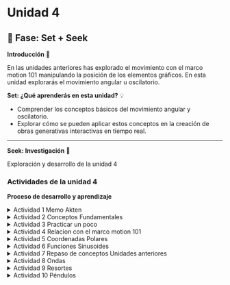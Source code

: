# Unidad 4

## 🔎 Fase: Set + Seek

**Introducción** 📜

En las unidades anteriores has explorado el movimiento con el marco motion 101 manipulando la posición de los elementos gráficos. En esta unidad explorarás el movimiento angular u oscilatorio.

**Set: ¿Qué aprenderás en esta unidad?** 💡

- Comprender los conceptos básicos del movimiento angular y oscilatorio.
- Explorar cómo se pueden aplicar estos conceptos en la creación de obras generativas interactivas en tiempo real.

---

**Seek: Investigación** 🔎

Exploración y desarrollo de la unidad 4

### Actividades de la unidad 4

**Proceso de desarrollo y aprendizaje**

<details>
  <summary>Actividad 1 Memo Akten</summary><br>
  
**Te presente a Memo Akten**
  
En esta actividad te presentaré a [Memo Akten](https://www.memo.tv/), un artista y programador que ha explorado las posibilidades de la inteligencia artificial en la creación de arte. Te voy a presentar una obra de Memo bajo el título sombrilla de [Simple Harmonic Motion](https://www.memo.tv/works/simple-harmonic-motion/).

Solo para los curiosos: dale una mirada a la obra [Superradiance](https://superradiance.net/). Te dejo por aquí un video reciente: SUPERRADIANCE. Chapters 1-2. Short (Performance) version. By Memo Akten & Katie Peyton Hofstadter. [Youtube](https://youtu.be/TkZnkyvGIGY?si=Vb4Jg3BcIWG_Clqa).

</details>

<details>
  <summary>Actividad 2 Conceptos Fundamentales </summary><br>

Analiza las siguientes simulaciones y responde las preguntas.

Te voy a proponer un par de simulaciones para que analices.

Primero mira esta simulación para el [manejo de ángulos](https://editor.p5js.org/juanferfranco/sketches/R1iTVQjzm).

- ¿Qué está pasando en esta simulación? ¿Cuál es la interacción?

  - La interacción consiste en que al presionar cualquier tecla se va a aumentar en 0.1 el angulo de rotacion de las figuras dibujadas desde el centro:
 
    <img src="https://github.com/user-attachments/assets/2ddb8f67-da32-42de-a3b6-baaee69484a6" width="200">

- Nota que en cada frame se está trasladando el origen del sistema de coordenadas al centro de la pantalla. ¿Por qué crees que se hace esto?

  - Esto es porque se esta usando `translate(width/2, height/2)`. Normalmente el origen `(0,0)` está en la esquina superior izquierda del lienzo.
   
    Si no moviéramos el origen, la rotación ocurriría alrededor de esa esquina, lo cual daría un efecto raro (como que los objetos dieran vueltas en la esquina superior izquierda del canvas).

    Con `translate(width/2, height/2)`, el origen del sistema de coordenadas se coloca en el centro del canvas establecido(640x240). Así, la rotación ocurre alrededor del centro, lo que visualmente se siente como un péndulo o un objeto que gira desde el medio.
  
- Cuál es la relación entre el sistema de coordenadas y la función `rotate()`.

  - Ese `angle` se pasa a la función `rotate(angle)`, la cual rota todo el sistema de coordenadas actual, no los objetos por separado.
    
    <img src="https://github.com/user-attachments/assets/e976268b-d65f-4c9f-8611-8952033dde5f" width="300">

    Entonces todo los objetos que se dibujen despues de `rotate(angle)` van a rotar, como el cuadrado se dibuja antes de la funcion no rota.

- Nota esta parte del código:

```js
  line(-50, 0, 50, 0);
  stroke(0);
  strokeWeight(2);
  fill(127);
  circle(50, 0, 16);
  circle(-50, 0, 16);
```

Observa que al dibujar los elementos gráficos parece que se está dibujando en la posición `(0, 0)` del sistema de coordenadas. 

- ¿Por qué crees que se hace esto?

  - Si no existiera la transformación (`translate` y `rotate`), se estarían dibujando a lo largo del eje X con respecto al origen `(0,0)` en la esquina superior izquierda.
 
    Pero en realidad, antes de dibujarlos, se movio el origen con

    ```js
    translate(width/2, height/2);
    ```
    el cual lo posiciona en la mitad del ancho y alto del canvas. Por eso los objetos parecen estar anclados al centro: porque efectivamente sus coordenadas están medidas desde ese nuevo sistema.

- ¿Por qué aunque en cada frame se hace lo mismo, los elementos gráficos rotan?

  - En cada `draw()` se hace exactamente el mismo código de dibujo (línea y círculos).

    Lo que cambia es la transformación aplicada antes de dibujar:

    ```js
    rotate(angle);
    ```
    Como `angle` va aumentando cada vez que se presiona una tecla, el sistema de coordenadas está rotado un poco más en cada frame.
    
    Eso hace que aunque “dibujes lo mismo en (50,0) y (-50,0)”, esas posiciones ya no apuntan en la misma dirección que antes, porque los ejes X-Y están girados.

Ahora analiza una simulación que muestra cómo puedes hacer para que los elementos gráficos de la simulación [apunten en la dirección del movimiento](https://editor.p5js.org/natureofcode/sketches/bZqHGYbRQ).

- Identifica el marco motion 101. ¿Qué es lo que se está haciendo en este marco?

  - El marco Motion 101 en este ejemplo consiste en actualizar la posición con la velocidad y la velocidad con la aceleración.

    La aceleración apunta hacia el mouse, de modo que el objeto se ve atraído hacia él, y el ángulo de la velocidad se usa para orientar el objeto en la dirección en la que realmente se mueve

Observa detenidamente este fragmento de código de la simulación:

```js
  display() {
    let angle = this.velocity.heading();

    stroke(0);
    strokeWeight(2);
    fill(127);
    push();
    rectMode(CENTER);
    translate(this.position.x, this.position.y);
    rotate(angle);
    rect(0, 0, 30, 10);

    pop();
  }
```

- ¿Qué hace la función heading()?

  - La función `heading()` es un método que se aplica a los vectores (en este caso, al vector `this.velocity`). Su propósito es calcular y devolver el ángulo de rotación de ese vector en 2D. Este ángulo se mide en relación con el eje X positivo.
    
    En el contexto de la simulación, `this.velocity.heading()` da la dirección en la que el objeto se está moviendo

- ¿Qué hace la función push() y pop()? Realiza algunos experimentos para entender su funcionamiento.

  - Las funciones `push()` y `pop()` trabajan en pareja para guardar y restaurar el "estado" del lienzo. 
    
    Piensa en `push()` como "guardar una copia de la configuración actual de dibujo" (colores, grosores de línea, transformaciones como translate y rotate). Después de llamar a `push()`, puedes hacer todos los cambios que quieras.

    Cuando llamas a `pop()`, el lienzo "recuerda" y vuelve a la configuración que guardaste con `push()`, descartando todos los cambios que hiciste en medio.

    ```js
      rect(-70, 50, 40, 40); // Cuadrado normal

      push(); // Guardamos el estado actual
      fill(255, 0, 0); // Cambiamos el color a rojo
      translate(10, 50); // Nos movemos a una nueva posición
      rotate(PI / 4); // Rotamos 45 grados
      rect(0, 0, 40, 40); // Dibujamos el cuadrado del centro (en el nuevo origen)
      pop(); // Restauramos el estado original
    
      rect(90, 50, 40, 40); // Este cuadrado no está rotado ni es rojo
    ```

    <img width="300" src="https://github.com/user-attachments/assets/c262a4fd-9701-48c1-8fb0-bbf0755b5848" />

- ¿Qué hace `rectMode(CENTER)`? Realiza algunos experimentos para entender su funcionamiento.

  - `rectMode(CENTER)` cambia la forma en que p5.js interpreta las coordenadas que se le da a la función `rect()`.

    Por defecto, los dos primeros parámetros de `rect(x, y, ancho, alto)` son la esquina superior izquierda del rectángulo.

    Cuando usamos `rectMode(CENTER)`, los dos primeros parámetros (`x` e `y`) se convierten en el centro del rectángulo. Y la razon es porque por defecto el rect se dibuja desde la esquina hacia abajo y la derecha
    
    [Experimento en p5js sketch:](https://editor.p5js.org/DanielZafiro/sketches/TVJoJag0h) y [Video de referencia](https://youtu.be/F7iRdN50jf8)

    <img width="500" src="https://github.com/user-attachments/assets/993af037-252f-4506-9c29-e99809a9ed48" />



- ¿Cuál es la relación entre el ángulo de rotación y el vector de velocidad? Trata de dibujar en un papel el vector de velocidad y cómo se relaciona con el ángulo de rotación y la operación de traslación y rotación.

  - La relación es directa y muy importante para lograr que un objeto "mire" hacia donde se mueve.

    El **vector de velocidad** tiene dos componentes: una magnitud (qué tan rápido se mueve) y una dirección (hacia dónde se mueve). La función `this.velocity.heading()` extrae esa **dirección** y la convierte en un **ángulo de rotación**.

</details>

<details>
  <summary>Actividad 3 Practicar un poco</summary><br>

Ahora es momento de practicar los conceptos anterior. Crea una simulación de un vehículo que puedas conducir por la pantalla utilizando las teclas de flecha: la flecha izquierda acelera el vehículo hacia la izquierda, y la flecha derecha acelera hacia la derecha. El vehículo tendrá forma triangular y debe apuntar en la dirección en la que se está moviendo actualmente.

---

<img width="700" src="https://github.com/user-attachments/assets/41ffa3a3-be8a-4230-ad5a-1a7df99303be">

Esta simulación es una aplicación directa de los conceptos de la unidad

<details>
  <summary>Experimento Sketch.js Simulacion de Vehiculo</summary><br>

1. **Marco Motion 101**: La clase `Vehicle` contiene los tres vectores clave: `position`, `velocity` y `acceleration`.

2. **Fuerzas**: Las teclas de flecha no modifican directamente la posición ni la velocidad. En su lugar, `applyForce()` añade un vector a la `acceleration`. Este es un concepto más realista de la física: las fuerzas causan aceleración. Al reiniciar la aceleración (`this.acceleration.mult(0)`) en cada fotograma, el vehículo solo acelera si se mantienes una tecla presionada.

3. **Orientación y Rotación**: En el método `display()`.

- `let angle = this.velocity.heading() + PI / 2;` es la línea más importante. Extraemos la dirección del movimiento (`this.velocity.heading()`) para saber hacia dónde rotar.

- Usamos `translate(this.position.x, this.position.y)` para mover el origen del sistema de coordenadas a la ubicación del vehículo.

- `rotate(angle)` alinea el lienzo con la dirección del movimiento.

- Finalmente, dibujamos un `triangle()` simple en `(0,0)`. Como todo el sistema de coordenadas ya está movido y rotado, el triángulo aparece en el lugar correcto y apuntando en la dirección correcta. El uso de `push()` y `pop()` asegura que estas transformaciones solo afecten al dibujo de nuestro vehículo.

```js
let vehicle;

function setup() {
  createCanvas(640, 360);
  // Creamos una nueva instancia de la clase Vehicle y la guardamos en la variable
  vehicle = new Vehicle(width / 2, height / 2);
}

function draw() {
  background(220,50);

  // Verificamos si las teclas de flecha están siendo presionadas
  if (keyIsDown(LEFT_ARROW)) {
    let force = createVector(-0.1, 0); // vector de fuerza que apunta a la izquierda
    vehicle.applyForce(force);
  }

  if (keyIsDown(RIGHT_ARROW)) {
    let force = createVector(0.1, 0); // vector de fuerza que apunta a la derecha
    vehicle.applyForce(force);
  }

  vehicle.update(); // lógica del vehículo (movimiento)
  vehicle.checkEdges(); // aparezca por el otro lado si se sale de la pantalla
  vehicle.display(); // Dibujamos el vehículo en su nueva posición y con la rotación correcta

  // Para mostrar la velocidad actual
  // 1. Calculamos la magnitud del vector de velocidad.
  let speedMeter = vehicle.velocity.mag();
  
  // 2. Preparamos el estilo del texto
  fill(0);           // Color negro para el texto
  textSize(16);      // Un tamaño de letra legible
  noStroke();        // El texto se ve mejor sin borde
  
  // 3. Dibujamos el texto y toFixed(2) para redondear el valor a 2 decimales y que no ocupe toda la pantalla.
  text("Velocidad: " + speedMeter.toFixed(2), 260, 150);
}

// --- Clase Vehicle ---
class Vehicle {
  constructor(x, y) {
    // El marco Motion 101: Posición, Velocidad y Aceleración
    this.position = createVector(x, y);
    this.velocity = createVector(0, 0);
    this.acceleration = createVector(0, 0);
    
    // Propiedades adicionales para controlar el comportamiento
    this.r = 6; // Tamaño del vehículo para el triángulo
    this.topspeed = 4; // Límite de velocidad
  }

  // Método para aplicar una fuerza (como la de las teclas)
  applyForce(force) {
    // La fuerza se suma a la aceleración (F=ma, si m=1, F=a)
    this.acceleration.add(force);
  }

  // Método principal que actualiza el estado del vehículo en cada fotograma
  update() {
    // La velocidad cambia por la aceleración
    this.velocity.add(this.acceleration);
    // Limitamos la velocidad para que no vaya infinitamente rápido
    this.velocity.limit(this.topspeed);
    // La posición cambia por la velocidad
    this.position.add(this.velocity);
    // Reiniciamos la aceleración a 0 en cada ciclo para que la fuerza no se acumule
    this.acceleration.mult(0);
  }

  // Método para dibujar el vehículo en el lienzo
  display() {
    // Aquí está la magia que conecta el movimiento con la rotación:
    // 1. Obtenemos el ángulo de la dirección del vector de velocidad.
    // 2. Sumamos PI/2 (90 grados) porque nuestro triángulo lo dibujaremos
    //    apuntando hacia arriba, y queremos que esa sea la dirección "cero".
    let angle = this.velocity.heading() + PI / 2;

    push(); // Guardamos el estado del lienzo
    translate(this.position.x, this.position.y); // 1. Nos movemos al centro del vehículo
    rotate(angle); // 2. Rotamos el lienzo entero a la dirección del movimiento

    // 3. Dibujamos el triángulo en el origen (0,0) del nuevo sistema de coordenadas
    fill(127);
    stroke(0);
    strokeWeight(1);
    // Los puntos del triángulo están definidos relativos a su centro (0,0)
    // - (0, -r*2) es la punta superior
    // - (-r, r) es la esquina inferior izquierda
    // - (r, r) es la esquina inferior derecha
    triangle(0, -this.r * 2, -this.r, this.r, this.r, this.r);

    pop(); // Restauramos el estado del lienzo para no afectar a otros dibujos
  }

  // Método para que el vehículo "envuelva" la pantalla
  checkEdges() {
    if (this.position.x > width + this.r) {
      this.position.x = -this.r;
    } else if (this.position.x < -this.r) {
      this.position.x = width + this.r;
    }

    if (this.position.y > height + this.r) {
      this.position.y = -this.r;
    } else if (this.position.y < -this.r) {
      this.position.y = height + this.r;
    }
  }
}
```
</details>

---

<img width="500" src="https://github.com/user-attachments/assets/4566ae4d-ba36-4fe5-9fef-c8247260d90c">

La diferencia fundamental es que ahora la orientación del vehículo y su dirección de movimiento no son necesariamente la misma cosa.

En el modelo anterior, el vehículo siempre apuntaba en la dirección en que se movía. Ahora, se puede girar el vehículo y luego decidir si se quiere acelerar en esa nueva dirección.

<details>
  <summary>Experimento apartir del ejercicio 3.6 del libro guia</summary><br>

1.  **Separación de Ángulo y Velocidad**: El cambio más importante es la adición de la propiedad `this.angle` en la clase `Vehicle`. Ahora, el vehículo tiene una orientación propia que no depende de hacia dónde se está moviendo.

      * En el método `display()`, la línea `rotate()` ahora usa `this.angle` en lugar de `this.velocity.heading()`. Esto significa que el triángulo apunta hacia donde tú le dices con las flechas.

2.  **Nuevos Controles**:

      * **Giro (`turn`)**: Las flechas izquierda y derecha ya no aplican una fuerza lateral. En su lugar, llaman al nuevo método `vehicle.turn()`, que simplemente suma o resta un pequeño valor al `this.angle`, haciendo que el vehículo gire sobre su propio eje.
      * **Empuje (`thrust`)**: La barra espaciadora llama al método `vehicle.thrust()`. Este método es clave:
          * `p5.Vector.fromAngle(this.angle)` crea un vector que apunta en la misma dirección que el vehículo.
          * Luego, este vector se aplica como una fuerza. El resultado es que el vehículo acelera en la dirección a la que está apuntando su "nariz".

3.  **Fricción/Arrastre**: Añadí `this.velocity.mult(0.99)` en el método `update()`. Esto frena muy ligeramente el vehículo en cada fotograma. Sin esto, una vez que aceleras, el vehículo nunca se detendría (como en el espacio profundo). Esta pequeña fricción hace que el control se sienta más "jugable" y menos rígido.

```js
let vehicle;

function setup() {
  createCanvas(640, 360);
  vehicle = new Vehicle(width / 2, height / 2);
}

function draw() {
  background(220);

  // --- NUEVA LÓGICA DE CONTROLES ---

  // 1. Girar el vehículo
  if (keyIsDown(LEFT_ARROW)) {
    vehicle.turn(-0.05); // Pasamos un valor negativo para girar a la izquierda
  }
  if (keyIsDown(RIGHT_ARROW)) {
    vehicle.turn(0.05);  // Pasamos un valor positivo para girar a la derecha
  }

  // 2. Aplicar empuje (aceleración)
  // El código de la barra espaciadora es 32
  if (keyIsDown(32)) {
    vehicle.thrust();
  }

  // Actualizamos y dibujamos el vehículo
  vehicle.update();
  vehicle.checkEdges();
  vehicle.display();

  // Mantenemos el medidor de velocidad
  let speedMeter = vehicle.velocity.mag();
  fill(0);
  textSize(16);
  noStroke();
  text("Velocidad: " + speedMeter.toFixed(2), 10, 20);
}


// --- Clase Vehicle (con cambios importantes) ---

class Vehicle {
  constructor(x, y) {
    this.position = createVector(x, y);
    this.velocity = createVector(0, 0);
    this.acceleration = createVector(0, 0);
    
    // ¡NUEVO! Añadimos una propiedad para el ángulo y la velocidad de giro
    this.angle = 0; // El ángulo de orientación, independiente de la velocidad
    
    this.r = 6;
    this.topspeed = 6;
  }

  applyForce(force) {
    this.acceleration.add(force);
  }

  // ¡NUEVO! Un método para aplicar empuje (thrust)
  thrust() {
    // Creamos un vector de fuerza a partir del ángulo actual del vehículo
    // p5.Vector.fromAngle() crea un vector unitario (longitud 1) a partir de un ángulo.
    let force = p5.Vector.fromAngle(this.angle);
    // Podemos multiplicar para darle más o menos potencia al empuje
    force.mult(0.1);
    this.applyForce(force);
  }
  
  // ¡NUEVO! Un método para girar
  turn(angle) {
    this.angle += angle;
  }

  update() {
    this.velocity.add(this.acceleration);
    // ¡NUEVO! Añadimos un poco de "fricción" o "arrastre" (damping)
    // para que el vehículo no acelere infinitamente y se sienta más controlable.
    // Multiplicar por un número < 1 en cada frame lo frena lentamente.
    this.velocity.mult(0.99); 
    this.velocity.limit(this.topspeed);
    this.position.add(this.velocity);
    this.acceleration.mult(0);
  }

  display() {
    // ¡CAMBIO CLAVE! La rotación ahora depende de `this.angle`,
    // no de la dirección de la velocidad (this.velocity.heading()).
    
    push();
    translate(this.position.x, this.position.y);
    // Sumamos PI/2 porque nuestro triángulo lo dibujamos "apuntando hacia arriba"
    rotate(this.angle + PI / 2);

    fill(127);
    stroke(0);
    strokeWeight(1);
    triangle(0, -this.r * 2, -this.r, this.r, this.r, this.r);

    pop();
  }

  checkEdges() {
    if (this.position.x > width + this.r) {
      this.position.x = -this.r;
    } else if (this.position.x < -this.r) {
      this.position.x = width + this.r;
    }
    if (this.position.y > height + this.r) {
      this.position.y = -this.r;
    } else if (this.position.y < -this.r) {
      this.position.y = height + this.r;
    }
  }
}
```

</details>

---

<img width="500" src="https://github.com/user-attachments/assets/3ba14821-5ea6-4c00-93e2-cab2f3a732ff">

Este modelo es fundamentalmente diferente a los anteriores. Pasamos de simular un solo punto a simular un **cuerpo rígido con partes móviles**.

<details>
  <summary>Experimento 3 vehiculo motocicleta</summary><br>

1.  **Un Sistema de Dos Puntos**: La motocicleta no tiene una única `position`. En su lugar, se define por las posiciones de `this.rearWheel` y `this.frontWheel`. Todos los demás atributos (como la dirección `heading` y la velocidad `speed`) actúan sobre estos dos puntos.

2.  **La Magia del Giro**: La parte más importante está en la función `update()`:

      * Primero, movemos la rueda delantera. Su dirección de movimiento no es la del chasis, sino la del chasis **más** el ángulo del manubrio (`this.heading + this.steerAngle`). Aquí es donde ocurre el "giro".
      * Luego, la rueda trasera tiene que seguirla. Lo hacemos calculando dónde debería estar para mantener la distancia del `chassisLength` con la nueva posición de la rueda delantera. Esto hace que la parte trasera de la moto sea "arrastrada" por la delantera, creando una curva de giro muy natural.
      * Finalmente, actualizamos el `heading` (la dirección del chasis) para que refleje el nuevo ángulo entre las dos ruedas.

3.  **Visualización Compuesta**: El método `display()` también es más complejo. Ya no basta con un solo `translate` y `rotate`. Dibujamos el chasis y las ruedas en sus posiciones absolutas. Para el manubrio, usamos `push()`, `translate()` y `rotate()` para dibujarlo en la posición de la rueda delantera y con la orientación correcta, demostrando visualmente cómo está girando.


```js
let moto;

function setup() {
  createCanvas(640, 480);
  // Creamos la moto en el centro de la pantalla
  moto = new Motorcycle(width / 2, height / 2);
}

function draw() {
  background(220);

  // --- CONTROLES ---
  // Acelerador con la flecha de arriba
  if (keyIsDown(UP_ARROW)) {
    moto.accelerate(0.1);
  }
  
  // Giro con las flechas izquierda y derecha
  if (keyIsDown(LEFT_ARROW)) {
    moto.steer(-0.05);
  }
  if (keyIsDown(RIGHT_ARROW)) {
    moto.steer(0.05);
  }

  moto.update();
  moto.checkEdges();
  moto.display();
  
  // Información en pantalla
  fill(0);
  noStroke();
  textSize(14);
  text("Usa las flechas para moverte", 10, 20);
  text(`Velocidad: ${moto.speed.toFixed(2)}`, 10, 40);
  text(`Ángulo de giro: ${(degrees(moto.steerAngle)).toFixed(1)}°`, 10, 60);
}


// --- Clase Motorcycle ---

class Motorcycle {
  constructor(x, y) {
    this.chassisLength = 30; // Distancia entre las ruedas
    
    // En lugar de una sola posición, ahora tenemos dos: una para cada rueda
    this.rearWheel = createVector(x - this.chassisLength / 2, y);
    this.frontWheel = createVector(x + this.chassisLength / 2, y);
    
    this.speed = 0; // Velocidad de la moto
    this.heading = 0; // Dirección general de la moto (el ángulo del chasis)
    this.steerAngle = 0; // El ángulo de giro del manubrio
    
    this.maxSteerAngle = PI / 4; // Límite de giro (45 grados)
    this.maxSpeed = 5;
  }

  // --- MÉTODOS DE CONTROL ---
  
  accelerate(amount) {
    this.speed += amount;
    if (this.speed > this.maxSpeed) {
      this.speed = this.maxSpeed;
    }
  }
  
  steer(amount) {
    this.steerAngle += amount;
    // Limitar el ángulo de giro para que no sea irreal
    if (this.steerAngle > this.maxSteerAngle) {
      this.steerAngle = this.maxSteerAngle;
    } else if (this.steerAngle < -this.maxSteerAngle) {
      this.steerAngle = -this.maxSteerAngle;
    }
  }
  
  // --- LÓGICA PRINCIPAL ---

  update() {
    // 1. La rueda delantera se mueve
    // Su dirección es la suma del ángulo del chasis + el ángulo del manubrio
    let frontWheelDirection = this.heading + this.steerAngle;
    let velocity = p5.Vector.fromAngle(frontWheelDirection);
    velocity.mult(this.speed);
    this.frontWheel.add(velocity);

    // 2. La rueda trasera "persigue" a la delantera
    // Calculamos el vector que va de la rueda delantera a la trasera
    let dir = p5.Vector.sub(this.rearWheel, this.frontWheel);
    // Ajustamos la longitud de ese vector para que sea igual a la del chasis
    dir.setMag(this.chassisLength);
    // La nueva posición de la rueda trasera es la de la delantera más ese vector
    this.rearWheel = p5.Vector.add(this.frontWheel, dir);

    // 3. Recalculamos el 'heading' general de la moto
    // Es el ángulo del vector que va de la rueda trasera a la delantera
    this.heading = p5.Vector.sub(this.frontWheel, this.rearWheel).heading();

    // 4. Aplicamos fricción para que la moto se detenga eventualmente
    this.speed *= 0.99; 
    // Y el manubrio tiende a enderezarse
    this.steerAngle *= 0.95; 
  }

  display() {
    // Dibujamos el chasis (el cuerpo de la moto)
    stroke(0);
    strokeWeight(4);
    line(this.rearWheel.x, this.rearWheel.y, this.frontWheel.x, this.frontWheel.y);

    // Dibujamos las ruedas
    strokeWeight(2);
    fill(127);
    circle(this.rearWheel.x, this.rearWheel.y, 16);
    circle(this.frontWheel.x, this.frontWheel.y, 16);
    
    // Dibujamos el "manubrio" para visualizar el giro
    push();
    translate(this.frontWheel.x, this.frontWheel.y);
    // Lo rotamos con la dirección completa de la rueda delantera
    rotate(this.heading + this.steerAngle);
    stroke(255, 0, 0); // Rojo para que se note
    strokeWeight(3);
    line(-10, 0, 10, 0);
    pop();
  }

  checkEdges() {
    if (this.frontWheel.x > width) {
        this.frontWheel.x = 0;
        this.rearWheel.x = 0;
    } else if (this.frontWheel.x < 0) {
        this.frontWheel.x = width;
        this.rearWheel.x = width;
    }
    if (this.frontWheel.y > height) {
        this.frontWheel.y = 0;
        this.rearWheel.y = 0;
    } else if (this.frontWheel.y < 0) {
        this.frontWheel.y = height;
        this.rearWheel.y = height;
    }
  }
}
```

</details>

---

</details>

<details>
  <summary>Actividad 4 Relacion con el marco motion 101</summary><br>

Es momento de retomar lo que has aprendido en las unidades previas e integrarlo con los nuevos conceptos de esta unidad. Observa detenidamente la siguiente simulación: [Motion 101 con fuerzas](https://editor.p5js.org/juanferfranco/sketches/jebkEAUpR)

Identifica motion 101. 

- ¿Qué modificación hay que hacer al motion 101 cuando se quiere agregar fuerzas acumulativas? Trata de recordar por qué es necesario hacer esta modificación.

  -  En el mover.js está el Motion 101:

     ```js
     update() {
        this.velocity.add(this.acceleration);
        this.position.add(this.velocity);
        /*
        this.angleAcceleration = this.acceleration.x / 10.0;
        this.angleVelocity += this.angleAcceleration;
        this.angleVelocity = constrain(this.angleVelocity, -0.1, 0.1);
        this.angle += this.angleVelocity;
        */
        this.acceleration.mult(0);
      }
     ```
     - La aceleración afecta a la velocidad, y la velocidad afecta a la posición en cada fotograma

     - La modificación crucial para manejar fuerzas acumulativas es reiniciar el vector de aceleración a cero al final de cada ciclo de actualización con `this.acceleration.mult(0);`

     **¿Por qué es necesario?**
     
     El `draw()` loop funciona como una serie de "fotogramas" o instantes en el tiempo. En cada fotograma, queremos calcular la **fuerza neta** que actúa sobre el objeto. Esta fuerza neta es la suma de todas las fuerzas individuales (en este caso, solo hay una, la del atractor, pero podrían ser más).
      
     El proceso es así:
      
     1.  **Acumulación**: En el `draw()` loop, llamamos a `movers[i].applyForce(force)`. Este método **suma** la fuerza al vector `this.acceleration`. Si hubiera más fuerzas, las sumaríamos todas aquí.
     2.  **Aplicación**: En `movers[i].update()`, usamos ese vector de aceleración acumulado para modificar la velocidad.
     3.  **Reinicio**: Al final de `update()`, hacemos `this.acceleration.mult(0)`. Esto es vital. Si no lo hiciéramos, la fuerza del fotograma actual se quedaría "pegada" y se sumaría a la fuerza del siguiente fotograma, y del siguiente, causando una aceleración infinita y poco realista. Reiniciar la aceleración nos asegura que en cada nuevo fotograma empezamos el cálculo de fuerzas desde cero.
        

- Identifica dónde está el Attractor en la simulación. 

  - El `Attractor` es el círculo grande, gris y estacionario que se dibuja en el centro del lienzo. Se crea en `sketch.js` con la línea `attractor = new Attractor();`

- Cambia el color de este.

  - para cambiar el color del Attractor en attractor.js:

    ```js
    // Method to display
    display() {
      ellipseMode(CENTER);
      stroke(0);
      if (this.dragging) {
        fill(50);
      } else if (this.rollover) {
        fill(100);
      } else {
        fill(175, 200); // cambiar a fill(255, 150, 0); para naranjado
      }
      ellipse(this.position.x, this.position.y, this.mass * 2);
    }
    ```

Observa que el Attractor tiene dos atributos `this.dragging` y `this.rollover`. Estos atributos no se modifican en el código, pero permitirían mover el attractor con el mouse y cambiar su color cuando el mouse está sobre él. 

- ¿Cómo podrías modificar el código para que esto funcione? considera las funciones que ofrece p5.js para [interactuar con el mouse](https://p5js.org/reference/).

  - Para que `this.dragging` y `this.rollover` funcionen, necesitamos usar las funciones de eventos de mouse de p5.js. La idea es:

    1.  **Detectar Rollover**: En cada `draw()`, debemos comprobar si el mouse está sobre el atractor.
    2.  **Detectar Click**: Cuando se presiona el mouse, debemos comprobar si está sobre el atractor para iniciar el arrastre (`dragging`).
    3.  **Detectar Arrastre**: Mientras el mouse se arrastra, si el arrastre está activo, movemos el atractor.
    4.  **Detectar Liberación**: Cuando se suelta el botón, detenemos el arrastre.

    [Cambios realizados en el ejemplo](https://editor.p5js.org/DanielZafiro/sketches/diqZAWXIV)

    <img width="500" src="https://github.com/user-attachments/assets/bd87b79a-8e1d-4679-9b97-ba4e3c7cb3f4">


</details>

<details>
  <summary>Actividad 5 Coordenadas Polares</summary><br>

Explora otro sistema de coordenadas útil cuando se trabaja con ángulos. Se trata de las coordenadas polares.

Considera esta simulación de [coordenadas polares](https://editor.p5js.org/juanferfranco/sketches/fE5rCtDS1):

- Observa de nuevo esta parte del código ¿Cuál es la relación entre r y theta con las posiciones x y y? Puedes repasar entonces la definición de coordenadas polares y cómo se convierten a coordenadas cartesianas.

  - 

```js
function draw() {
  background(255);
  // Translate the origin point to the center of the screen
  translate(width / 2, height / 2);
  // Convert polar to cartesian
  let x = r * cos(theta);
  let y = r * sin(theta);
  fill(127);
  stroke(0);
  strokeWeight(2);
  line(0, 0, x, y);
  circle(x, y, 48);
  theta += 0.02;
}
```

Modifica la función `draw()`:

```js
 function draw() {
  background(255);
  // Translate the origin point to the center of the screen
  translate(width / 2, height / 2);
  let v = p5.Vector.fromAngle(theta);
  fill(127);
  stroke(0);
  strokeWeight(2);
  line(0, 0, x, y);
  circle(v.x, v.y, 48);
  theta += 0.02;
}
```

- ¿Qué ocurre? ¿Por qué?

  - 

Ahora realiza esta modificación:

```js
 function draw() {
  background(255);
  // Translate the origin point to the center of the screen
  translate(width / 2, height / 2);
  let v = p5.Vector.fromAngle(theta,r);
  fill(127);
  stroke(0);
  strokeWeight(2);
  line(0, 0, v.x, v.y);
  circle(v.x, v.y, 48);
  theta += 0.02;
}
```

- ¿Qué ocurre aquí? ¿Por qué?

  - 

</details>

<details>
  <summary>Actividad 6 Funciones Sinusoides</summary><br>

Repasa la función sinusoide [aquí](https://es.wikipedia.org/wiki/Sinusoide).

- Recuerda estos conceptos: velocidad angular, frecuencia, periodo, amplitud y fase.

  -

- Realiza una simulación en la que puedas modificar estos parámetros y observar cómo se comporta la función sinusoide.

  - 

Por ejemplo, te doy ideas, si juego solo con la fase, mira [este ejemplo](https://editor.p5js.org/juanferfranco/sketches/201gcBvjy).

</details>

<details>
  <summary>Actividad 7 Repaso de conceptos Unidades anteriores</summary><br>

Aplica conceptos de la unidades anteriores tomando como base [esta](https://editor.p5js.org/natureofcode/sketches/b3HpgJa6F) simulación. La idea es que la modifiques incluyendo un concepto de la unidad 1 (aleatoriedad, distinta a random) y la unidad 3 (fuerzas).

</details>

<details>
  <summary>Actividad 8 Ondas</summary><br>

Vas a observar [este](https://editor.p5js.org/natureofcode/sketches/CQ19Yw0iT) código que simula una onda.

El reto es que hagas que se esta onda se mueva como una ola.

</details>

<details>
  <summary>Actividad 9 Resortes</summary><br>

Modifica [esta](https://editor.p5js.org/natureofcode/sketches/HZOUeCe9p) simulación para crear un sistema de dos resortes conectados en serie.

</details>

<details>
  <summary>Actividad 10 Péndulos</summary><br>

Modifica [esta](https://editor.p5js.org/natureofcode/sketches/MQZWruTlD) simulación para crear un sistema de dos péndulos conectados en serie.

</details>

  
</details>



